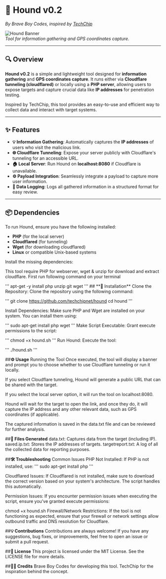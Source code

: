 # 🐾 **Hound v0.2**  
*By Brave Boy Codes, inspired by [TechChip](https://youtube.com/techchipnet)*

![Hound Banner](https://example.com/banner_image.jpg)  
*Tool for information gathering and GPS coordinates capture.*

---

## **🔍 Overview**

**Hound v0.2** is a simple and lightweight tool designed for **information gathering** and **GPS coordinates capture**. It runs either via **Cloudflare tunneling (cloudflared)** or locally using a **PHP server**, allowing users to expose targets and capture crucial data like **IP addresses** for penetration testing.

Inspired by TechChip, this tool provides an easy-to-use and efficient way to collect data and interact with target systems.

---

## **✨ Features**

- **💡 Information Gathering**: Automatically captures the **IP addresses** of users who visit the malicious link.
- **🌐 Cloudflare Tunneling**: Expose your server publicly with Cloudflare's tunneling for an accessible URL.
- **🏠 Local Server**: Run Hound on **localhost:8080** if Cloudflare is unavailable.
- **⚙️ Payload Integration**: Seamlessly integrate a payload to capture more user information.
- **📂 Data Logging**: Logs all gathered information in a structured format for easy review.

---

## **📦 Dependencies**

To run Hound, ensure you have the following installed:

- **PHP** (for the local server)
- **Cloudflared** (for tunneling)
- **Wget** (for downloading cloudflared)
- **Linux** or compatible Unix-based systems

Install the missing dependencies:
<p>This tool require PHP for webserver, wget & unzip for download and extract cloudflare. First run following command on your terminal</p>
'''
apt-get -y install php unzip git wget
'''
## **🚀 Installation**
Clone the Repository: Clone the repository using the following command:

'''
git clone https://github.com/techchipnet/hound
cd hound
'''

Install Dependencies: Make sure PHP and Wget are installed on your system. You can install them using:

'''
sudo apt-get install php wget
'''
Make Script Executable: Grant execute permissions to the script:

'''
chmod +x hound.sh
'''
Run Hound: Execute the tool:

'''
./hound.sh
'''

##**⚙️ Usage**
Running the Tool
Once executed, the tool will display a banner and prompt you to choose whether to use Cloudflare tunneling or run it locally.

If you select Cloudflare tunneling, Hound will generate a public URL that can be shared with the target.

If you select the local server option, it will run the tool on localhost:8080.

Hound will wait for the target to open the link, and once they do, it will capture the IP address and any other relevant data, such as GPS coordinates (if applicable).

The captured information is saved in the data.txt file and can be reviewed for further analysis.

##**📂 Files Generated**
data.txt: Captures data from the target (including IP).
saved.ip.txt: Stores the IP addresses of targets.
targetreport.txt: A log of all the collected data for reporting purposes.



##**🛠️ Troubleshooting**
Common Issues
PHP Not Installed:
If PHP is not installed, use:
'''
sudo apt-get install php
'''

Cloudflared Issues:
If Cloudflared is not installed, make sure to download the correct version based on your system's architecture. The script handles this automatically.

Permission Issues:
If you encounter permission issues when executing the script, ensure you’ve granted execute permissions:


chmod +x hound.sh
Firewall/Network Restrictions:
If the tool is not functioning as expected, ensure that your firewall or network settings allow outbound traffic and DNS resolution for Cloudflare.

##**💡 Contributions**
Contributions are always welcome! If you have any suggestions, bug fixes, or improvements, feel free to open an issue or submit a pull request.

##**📜 License**
This project is licensed under the MIT License. See the LICENSE file for more details.

##**👨‍💻 Credits**
Brave Boy Codes for developing this tool.
TechChip for the inspiration behind the concept.

